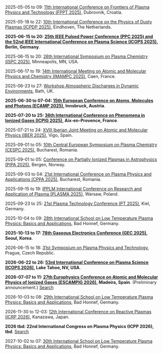 2025-05-05 to 09: [11th International Conference on Frontiers of Plasma Physics and Technology (FPPT 2025)](http://cro-vacuum.hr/2025/01/30/https-www-fpptseries-org/), Dubrovnik, Croatia.

2025-05-18 to 22: [10th International Conference on the Physics of Dusty Plasmas (ICPDP 2025)](https://icpdp2025.dryfta.com), Eindhoven, The Netherlands.

**2025-06-15 to 20: [25th IEEE Pulsed Power Conference (PPC 2025) and the 52nd IEEE International Conference on Plasma Science (ICOPS 2025)](https://ppps2025.kit.edu), Berlin, Germany**.

2025-06-15 to 20: [26th International Symposium on Plasma Chemistry (ISPC 2025)](https://ispc-conference.org), Minneapolis, MN, USA.

2025-06-17 to 19: [14th International Meeting on Atomic and Molecular Physics and Chemistry (IMAMPC 2025)](https://imampc2025.sciencesconf.org), Caen, France.

2025-06-23 to 27: [Workshop Atmospheric Discharges in Dynamic Environments](https://ctrwiae.org/events), Bath, UK.

**2025-06-30 to 07-04: [15th European Conference on Atoms, Molecules and Photons (ECAMP 2025)](https://ecamp15.org), Innsbruck, Austria**.

**2025-07-20 to 25: [36th International Conference on Phenomena in Ionized Gases (ICPIG 2025)](https://icpig2025.sciencesconf.org), Aix-en-Provence, France**.

2025-07-21 to 24: [XVIII Iberian Joint Meeting on Atomic and Molecular Physics (IBER 2025)](https://iber2025.webs5.uvigo.es), Vigo, Spain.

2025-09-01 to 05: [10th Central European Symposium on Plasma Chemistry (CESPC 2025)](https://cespc.inflpr.ro), Bucharest, Romania.

2025-09-01 to 05: [Conference on Partially Ionized Plasmas in Astrophysics (PIPA 2025)](https://uib.no/en/ift/173827/partially-ionized-plasmas-astrophysics-pipa2025), Bergen, Norway.

2025-09-03 to 04: [21st International Conference on Plasma Physics and Applications (CPPA 2025)](https://cespc.inflpr.ro), Bucharest, Romania.

2025-09-15 to 19: [IPPLM International Conference on Research and Application of Plasma (PLASMA 2025)](https://plasma2025.ipplm.pl), Warsaw, Poland.

2025-09-23 to 25: [21st Plasma Technology Conference (PT 2025)](https://pt21-kiel.de), Kiel, Germany.

2025-10-04 to 09: [28th International School on Low Temperature Plasma Physics: Basics and Applications](https://www.plasma-school.org/), Bad Honnef, Germany.

**2025-10-13 to 17: [78th Gaseous Electronics Conference (GEC 2025)](https://apsgec.org/gec2025/), Seoul, Korea**.

2026-06-15 to 18: [31st Symposium on Plasma Physics and Technology](https://www.plasmaconference.cz/), Prague, Czech Republic.

**2026-06-22 to 26: [53rd International Conference on Plasma Science (ICOPS 2026)](https://icops.ieee.org/icops2026/), Lake Tahoe, NV, USA**.

**2026-07-07 to 11: [27th Europhysics Conference on Atomic and Molecular Physics of Ionized Gases (ESCAMPIG 2026)](https://escampig2024.physics.muni.cz), Madeira, Spain**. (Preliminary announcement.) [Search](https://www.google.com/search?q=27th+escampig+madeira+2026)

2026-10-03 to 08: [29th International School on Low Temperature Plasma Physics: Basics and Applications](https://www.plasma-school.org/), Bad Honnef, Germany.

2026-11-30 to 12-03: [12th International Conference on Reactive Plasmas (ICRP 2026)](https://annex.jsap.or.jp/plasma/PE_files/meetings.html), Kanazawa, Japan.

**2026 tbd: 22nd International Congress on Plasma Physics (ICPP 2026), tbd**. [Search](https://www.google.com/search?q=22nd+International+Congress+on+Plasma+Physics+ICPP+2026+-conferenceindex+-waset)

2027-10-02 to 07: [30th International School on Low Temperature Plasma Physics: Basics and Applications](https://www.plasma-school.org/), Bad Honnef, Germany.

